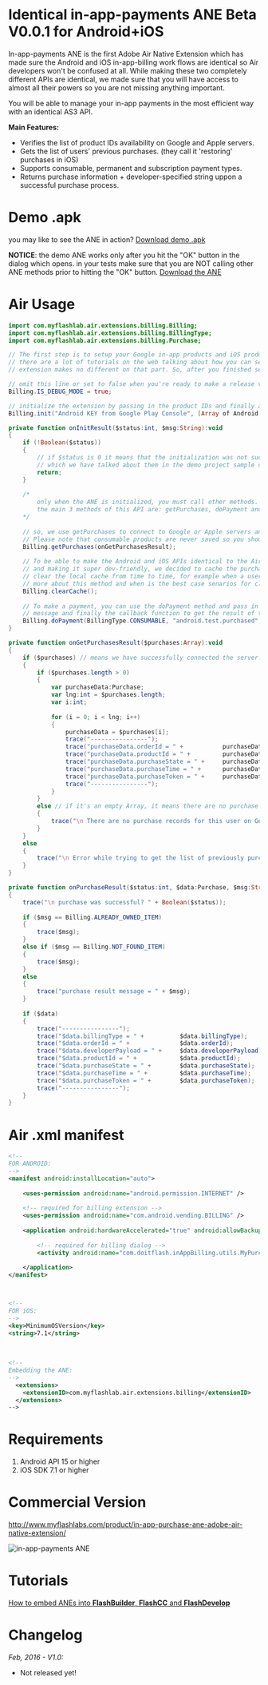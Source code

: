 # Identical in-app-payments ANE Beta V0.0.1 for Android+iOS
In-app-payments ANE is the first Adobe Air Native Extension which has made sure the Android and iOS in-app-billing work flows are identical so Air developers won't be confused at all. While making these two completely different APIs are identical, we made sure that you will have access to almost all their powers so you are not missing anything important.

You will be able to manage your in-app payments in the most efficient way with an identical AS3 API.

**Main Features:**
* Verifies the list of product IDs availability on Google and Apple servers.
* Gets the list of users' previous purchases. (they call it 'restoring' purchases in iOS)
* Supports consumable, permanent and subscription payment types.
* Returns purchase information + developer-specified string uppon a successful purchase process.

# Demo .apk
you may like to see the ANE in action? [Download demo .apk](https://github.com/myflashlab/inAppPayments-ANE/tree/master/FD/dist)

**NOTICE**: the demo ANE works only after you hit the "OK" button in the dialog which opens. in your tests make sure that you are NOT calling other ANE methods prior to hitting the "OK" button.
[Download the ANE](https://github.com/myflashlab/inAppPayments-ANE/tree/master/FD/lib)

# Air Usage
```actionscript
import com.myflashlab.air.extensions.billing.Billing;
import com.myflashlab.air.extensions.billing.BillingType;
import com.myflashlab.air.extensions.billing.Purchase;

// The first step is to setup your Google in-app products and iOS products in your Google Play and iTunes Connect consoles.
// there are a lot of tutorials on the web talking about how you can setup your consoles with the product IDs and using this
// extension makes no different on that part. So, after you finished setting up your console, here's how you do the coding part.

// omit this line or set to false when you're ready to make a release version of your app. [When developing, make sure you are setting this to true]
Billing.IS_DEBUG_MODE = true;

// initialize the extension by passing in the product IDs and finally a callback function so you will know when the initialization process finishes.
Billing.init("Android KEY from Google Play Console", [Array of Android products], [Array of iOS products], callbackFunction);

private function onInitResult($status:int, $msg:String):void
{
	if (!Boolean($status))
	{
		// if $status is 0 it means that the initialization was not successful and this may happen because of many different reasons
		// which we have talked about them in the demo project sample codes. Please check FD/src/MainFinal.as file for more details.
		return;
	}
		
	/*
		only when the ANE is initialized, you must call other methods.
		the main 3 methods of this API are: getPurchases, doPayment and clearCache
	*/
	
	// so, we use getPurchases to connect to Google or Apple servers and restore the list of all previously purchased products.
	// Please note that consumable products are never saved so you should not expect to receive them with this method.
	Billing.getPurchases(onGetPurchasesResult);
	
	// To be able to make the Android and iOS APIs identical to the Air side and also to improve the extension performance 
	// and making it super dev-friendly, we decided to cache the purchase information. Considering this fact, you may need to
	// clear the local cache from time to time, for example when a user logouts from your app. Make sure to read the asdoc to know
	// more about this method and when is the best case senarios for clearing the cache.
	Billing.clearCache();
	
	// To make a payment, you can use the doPayment method and pass in the type of payment, the productID and an optional Payload
	// message and finally the callback function to get the result of the payment.
	Billing.doPayment(BillingType.CONSUMABLE, "android.test.purchased", "Payload CONSUMABLE", onPurchaseResult);
}

private function onGetPurchasesResult($purchases:Array):void
{
	if ($purchases) // means we have successfully connected the server.
	{
		if ($purchases.length > 0)
		{
			var purchaseData:Purchase;
			var lng:int = $purchases.length;
			var i:int;
			
			for (i = 0; i < lng; i++)
			{
				purchaseData = $purchases[i];
				trace("----------------");
				trace("purchaseData.orderId = " + 			purchaseData.orderId);
				trace("purchaseData.productId = " +			purchaseData.productId);
				trace("purchaseData.purchaseState = " +		purchaseData.purchaseState);
				trace("purchaseData.purchaseTime = " +		purchaseData.purchaseTime);
				trace("purchaseData.purchaseToken = " +		purchaseData.purchaseToken);
				trace("----------------");
			}
		}
		else // if it's an empty Array, it means there are no purchase records for this user on the server.
		{
			trace("\n There are no purchase records for this user on Google or Apple servers.");
		}
	}
	else
	{
		trace("\n Error while trying to get the list of previously purchased records.")
	}
}

private function onPurchaseResult($status:int, $data:Purchase, $msg:String):void
{
	trace("\n purchase was successful? " + Boolean($status));
	
	if ($msg == Billing.ALREADY_OWNED_ITEM)
	{
		trace($msg);
	}
	else if ($msg == Billing.NOT_FOUND_ITEM)
	{
		trace($msg);
	}
	else
	{
		trace("purchase result message = " + $msg);
	}
	
	if ($data)
	{
		trace("----------------");
		trace("$data.billingType = " + 			$data.billingType);
		trace("$data.orderId = " + 				$data.orderId);
		trace("$data.developerPayload = " + 	$data.developerPayload);
		trace("$data.productId = " +			$data.productId);
		trace("$data.purchaseState = " +		$data.purchaseState);
		trace("$data.purchaseTime = " +			$data.purchaseTime);
		trace("$data.purchaseToken = " +		$data.purchaseToken);
		trace("----------------");
	}
}
```

# Air .xml manifest
```xml
<!--
FOR ANDROID:
-->
<manifest android:installLocation="auto">
	
	<uses-permission android:name="android.permission.INTERNET" />
	
	<!-- required for billing extension -->
	<uses-permission android:name="com.android.vending.BILLING" />
	
	<application android:hardwareAccelerated="true" android:allowBackup="true">
		
		<!-- required for billing dialog -->
		<activity android:name="com.doitflash.inAppBilling.utils.MyPurchase" android:theme="@style/Theme.Transparent" />
		
	</application>
</manifest>



<!--
FOR iOS:
-->
<key>MinimumOSVersion</key>
<string>7.1</string>
	
	
	
<!--
Embedding the ANE:
-->
  <extensions>
	<extensionID>com.myflashlab.air.extensions.billing</extensionID>
  </extensions>
-->
```

# Requirements 
1. Android API 15 or higher
2. iOS SDK 7.1 or higher

# Commercial Version
http://www.myflashlabs.com/product/in-app-purchase-ane-adobe-air-native-extension/

![in-app-payments ANE](http://www.myflashlabs.com/wp-content/uploads/2015/12/product_adobe-air-ane-in-app-payments-595x738.jpg)

# Tutorials
[How to embed ANEs into **FlashBuilder**, **FlashCC** and **FlashDevelop**](https://www.youtube.com/watch?v=Oubsb_3F3ec&list=PL_mmSjScdnxnSDTMYb1iDX4LemhIJrt1O)  

# Changelog
*Feb, 2016 - V1.0:*
* Not released yet!
